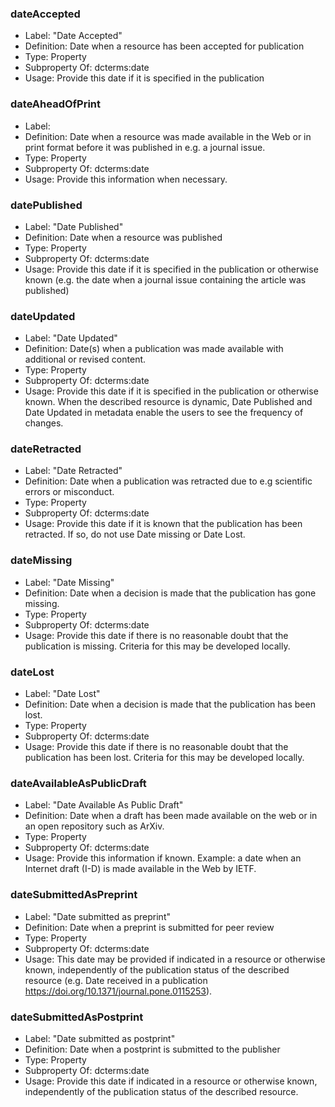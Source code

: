 ### dateAccepted

- Label: "Date Accepted"
- Definition: Date when a resource has been accepted for publication
- Type: Property
- Subproperty Of: dcterms:date
- Usage: Provide this date if it is specified in the publication

### dateAheadOfPrint

- Label: 
- Definition: Date when a resource was made available in the Web or in print format before it was published in e.g. a journal issue.  
- Type: Property
- Subproperty Of: dcterms:date
- Usage: Provide this information when necessary. 

### datePublished

- Label: "Date Published"
- Definition: Date when a resource was published 
- Type: Property
- Subproperty Of: dcterms:date
- Usage: Provide this date if it is specified in the publication or otherwise known (e.g. the date when a journal issue containing the article was published) 

### dateUpdated

- Label: "Date Updated"
- Definition: Date(s) when a publication was made available with additional or revised content. 
- Type: Property
- Subproperty Of: dcterms:date
- Usage: Provide this date if it is specified in the publication or otherwise known. When the described resource is dynamic, Date Published and Date Updated in metadata enable the users to see the frequency of changes.    

### dateRetracted

- Label: "Date Retracted"
- Definition: Date when a publication was retracted due to e.g scientific errors or misconduct. 
- Type: Property
- Subproperty Of: dcterms:date
- Usage: Provide this date if it is known that the publication has been retracted. If so, do not use Date missing or Date Lost. 

### dateMissing

- Label: "Date Missing"
- Definition: Date when a decision is made that the publication has gone missing. 
- Type: Property
- Subproperty Of: dcterms:date
- Usage: Provide this date if there is no reasonable doubt that the publication is missing. Criteria for this may be developed locally. 

### dateLost

- Label: "Date Lost"
- Definition: Date when a decision is made that the publication has been lost. 
- Type: Property
- Subproperty Of: dcterms:date
- Usage: Provide this date if there is no reasonable doubt that the publication has been lost. Criteria for this may be developed locally. 

### dateAvailableAsPublicDraft

- Label: "Date Available As Public Draft"
- Definition: Date when a draft has been made available on the web or in an open repository such as ArXiv. 
- Type: Property
- Subproperty Of: dcterms:date
- Usage: Provide this information if known. Example: a date when an Internet draft (I-D) is made available in the Web by IETF.  

### dateSubmittedAsPreprint

- Label: "Date submitted as preprint"
- Definition: Date when a preprint is submitted for peer review 
- Type: Property
- Subproperty Of: dcterms:date
- Usage: This date may be provided if indicated in a resource or otherwise known, independently of the publication status of the described resource (e.g. Date received in a publication https://doi.org/10.1371/journal.pone.0115253).

### dateSubmittedAsPostprint

- Label: "Date submitted as postprint"
- Definition: Date when a postprint is submitted to the publisher 
- Type: Property
- Subproperty Of: dcterms:date
- Usage: Provide this date if indicated in a resource or otherwise known, independently of the publication status of the described resource.  

